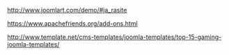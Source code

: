 http://www.joomlart.com/demo/#ja_rasite

https://www.apachefriends.org/add-ons.html

http://www.template.net/cms-templates/joomla-templates/top-15-gaming-joomla-templates/